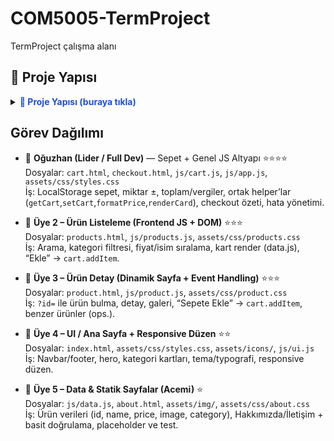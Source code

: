 # COM5005-TermProject
TermProject çalışma alanı
## 📂 Proje Yapısı
<details>
  <summary><span style="color:#1d4ed8; font-weight:700;">📘 Proje Yapısı (buraya tıkla)</span></summary>

```text
COM5005-TermProject/
├─ index.html               # ANA SAYFA
├─ products.html            # ÜRÜN LİSTELEME + FİLTRELEME/SIRALAMA
├─ product.html             # ÜRÜN DETAYI (ID)
├─ cart.html                # SEPET (LOCAL STORAGE DA TUTULCAK)
├─ checkout.html            # ÖDEME/SEPET ÖZETİ
├─ about.html               # HAKKINDA/İLETİŞİM
├─ assets/
│ ├─ css/
│ │ └─ styles.css           # ORTAK CSS
│ ├─ img/                   # ÜRÜN GÖRSELLERİ
│ └─ icons/                 # İKONLAR
└─ js/
├─ data.js                  # ÜRÜN VERİLERİ (JS)
├─ app.js                   # ORTAK FONKSYONLAR (RENDER, QUERY, HELPERS)
├─ products.js              # LİSTELEME + (FILTER / SORT)
├─ product.js               # ÜRÜNÜN DETAYLARI (JS)
└─ cart.js                  # SEPET(EKLEME/ÇIKARMA), FİYAT TOPLAMLARI (LOCAL STORAGE DAN)
```
</details> 

## Görev Dağılımı

- 🧠 **Oğuzhan (Lider / Full Dev)** — Sepet + Genel JS Altyapı ⭐⭐⭐⭐  
  Dosyalar: `cart.html`, `checkout.html`, `js/cart.js`, `js/app.js`, `assets/css/styles.css`  
  İş: LocalStorage sepet, miktar ±, toplam/vergiler, ortak helper’lar (`getCart`,`setCart`,`formatPrice`,`renderCard`), checkout özeti, hata yönetimi.

- 🧩 **Üye 2 – Ürün Listeleme (Frontend JS + DOM)** ⭐⭐⭐  
  Dosyalar: `products.html`, `js/products.js`, `assets/css/products.css`  
  İş: Arama, kategori filtresi, fiyat/isim sıralama, kart render (data.js), “Ekle” → `cart.addItem`.

- 🧾 **Üye 3 – Ürün Detay (Dinamik Sayfa + Event Handling)** ⭐⭐⭐  
  Dosyalar: `product.html`, `js/product.js`, `assets/css/product.css`  
  İş: `?id=` ile ürün bulma, detay, galeri, “Sepete Ekle” → `cart.addItem`, benzer ürünler (ops.).

- 🎨 **Üye 4 – UI / Ana Sayfa + Responsive Düzen** ⭐⭐  
  Dosyalar: `index.html`, `assets/css/styles.css`, `assets/icons/`, `js/ui.js`  
  İş: Navbar/footer, hero, kategori kartları, tema/typografi, responsive düzen.

- 🐣 **Üye 5 – Data & Statik Sayfalar (Acemi)** ⭐  
  Dosyalar: `js/data.js`, `about.html`, `assets/img/`, `assets/css/about.css`  
  İş: Ürün verileri (id, name, price, image, category), Hakkımızda/İletişim + basit doğrulama, placeholder ve test.
